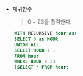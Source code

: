 * 재귀함수
  > 0 ~ 23을 출력한다.
```SQL
    WITH RECURSIVE hour as(
    SELECT 0 as HOUR
    UNION ALL
    SELECT HOUR + 1 
    FROM hour 
    WHERE HOUR < 23
    )SELECT * FROM hour;
```
